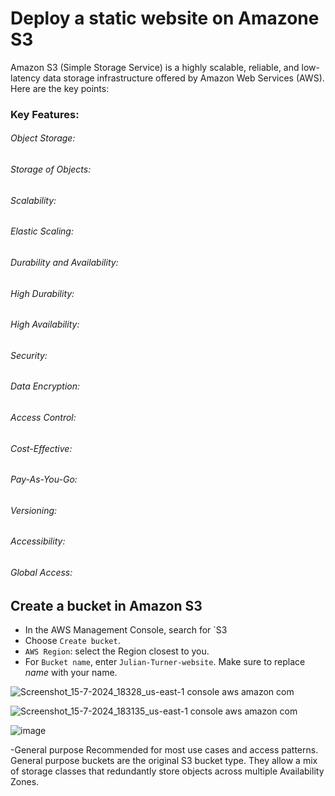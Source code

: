 # Deploy a static website on Amazone S3
Amazon S3 (Simple Storage Service) is a highly scalable, reliable, and low-latency data storage infrastructure offered by Amazon Web Services (AWS). Here are the key points:

### Key Features:
###### Object Storage:
###### Storage of Objects: 
###### Scalability:
###### Elastic Scaling: 
###### Durability and Availability:
###### High Durability: 
###### High Availability:
###### Security:
###### Data Encryption: 
###### Access Control: 
###### Cost-Effective:
###### Pay-As-You-Go: 
###### Versioning: 
###### Accessibility:
###### Global Access: 


## Create a bucket in Amazon S3
- In the AWS Management Console, search for `S3
 - Choose  `Create bucket`.
-   `AWS Region`: select the Region closest to you.
-   For  `Bucket name`, enter  `Julian-Turner-website`. Make sure to replace  _name_  with your name.

![Screenshot_15-7-2024_18328_us-east-1 console aws amazon com](https://github.com/user-attachments/assets/cdf5b215-e283-40dd-9ab4-4d8efb2c954d)


![Screenshot_15-7-2024_183135_us-east-1 console aws amazon com](https://github.com/user-attachments/assets/e92d8949-bd69-420c-a9d1-ae0d353fbb5a)

![image](https://github.com/user-attachments/assets/4b12407f-c752-4451-aaef-74b9f265ef2f)

-General purpose
Recommended for most use cases and access patterns. General purpose buckets are the original S3 bucket type. They allow a mix of storage classes that redundantly store objects across multiple Availability Zones.
